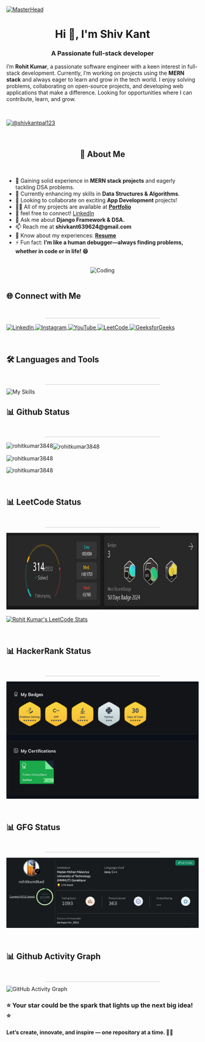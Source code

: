 [![MasterHead](https://user-images.githubusercontent.com/90236635/232446433-d5540fa2-fe28-4bb8-b929-cdb51fe61336.gif)](https://user-images.githubusercontent.com/90236635/232446433-d5540fa2-fe28-4bb8-b929-cdb51fe61336.gif)
<h1 align="center">Hi 👋, I'm Shiv Kant</h1>

<!-- #################################################################### -->
<h3 align="center">A Passionate full-stack developer</h3>
<p align="left">I’m <strong>Rohit Kumar</strong>, a passionate software engineer with a keen interest in full-stack development. Currently, I’m working on projects using the <strong>MERN stack</strong> and always eager to learn and grow in the tech world. I enjoy solving problems, collaborating on open-source projects, and developing web applications that make a difference. Looking for opportunities where I can contribute, learn, and grow.</p>
<br/>
 



<!-- Twitter Follow Badge with Username -->
<p align="left">
  <a href="https://www.x.com/shivkantpal123" target="_blank">
    <img src="https://img.shields.io/twitter/follow/shivkantpal123?logo=twitter&style=for-the-badge" alt="@shivkantpal123" />
  </a>
</p>

</br>

<!-- #################################################################### -->

<h2 align="center">👋 About Me</h2>
</br>
<div style="display: flex; align-items: center; justify-content: center;">

  <!-- Left Side: About Me Text -->
  <div style="flex: 1; padding-right: 20px; text-align: left;">
    <ul>
      <li>🚀 Gaining solid experience in <strong>MERN stack projects</strong> and eagerly tackling DSA problems.</li>
      <li>🌱 Currently enhancing my skills in <strong>Data Structures & Algorithms</strong>.</li>
      <li>👯 Looking to collaborate on exciting <strong>App Development</strong> projects!</li>
      <li>👨‍💻 All of my projects are available at <a href="https://portfolio-jqso.onrender.com" target="_blank"><strong>Portfolio</strong></a></li>
      <li>🤝 feel free to connect! <a href="https://www.linkedin.com/in/shiv-kant-036a17289/" target="_blank">LinkedIn</a></li>
      <li>💬 Ask me about <strong>Django Framework & DSA.</strong></li>
      <li>📫 Reach me at <strong>shivkant639624@gmail.com</strong></li>
      <li>📄 Know about my experiences: <a href="https://drive.google.com/file/d/1n9-oE9aO_QZtSEAp4tKM2fOaaxzBVZkg/view" target="_blank"><strong>Resume</strong></a></li>
      <li>⚡ Fun fact: <strong>I’m like a human debugger—always finding problems, whether in code or in life! 😆</strong></li>
    </ul>
  </div>
</div>
</br>
  <div align="center" >
    <img align="center" src="https://images-wixmp-ed30a86b8c4ca887773594c2.wixmp.com/f/c83c004e-1370-4756-88e5-4071de797088/dgdq8br-09cc7ad6-a021-47a5-b0e0-917b12b0f7a7.gif?token=eyJ0eXAiOiJKV1QiLCJhbGciOiJIUzI1NiJ9.eyJzdWIiOiJ1cm46YXBwOjdlMGQxODg5ODIyNjQzNzNhNWYwZDQxNWVhMGQyNmUwIiwiaXNzIjoidXJuOmFwcDo3ZTBkMTg4OTgyMjY0MzczYTVmMGQ0MTVlYTBkMjZlMCIsIm9iaiI6W1t7InBhdGgiOiJcL2ZcL2M4M2MwMDRlLTEzNzAtNDc1Ni04OGU1LTQwNzFkZTc5NzA4OFwvZGdkcThici0wOWNjN2FkNi1hMDIxLTQ3YTUtYjBlMC05MTdiMTJiMGY3YTcuZ2lmIn1dXSwiYXVkIjpbInVybjpzZXJ2aWNlOmZpbGUuZG93bmxvYWQiXX0.tqRMtE-b2QiI2nnefNxSDMJvZCcYqFmq2ccg_Xfzqb8" alt="Coding" width="650" />
  </div>

</br>


<!-- #################################################################### -->

<!-- Connect With Me Section Title and Line -->
<h2 align="left">🌐 Connect with Me</h2>
</br>

<!-- Line separator -->
<div align="center" style="width: 60%; border-bottom: 1px solid #ccc; margin: 10px auto;"></div>

<!-- Social Media Links -->
<p align="left">
  <a href="https://www.linkedin.com/in/shiv-kant-036a17289/" target="_blank">
    <img align="center" src="https://raw.githubusercontent.com/rahuldkjain/github-profile-readme-generator/master/src/images/icons/Social/linked-in-alt.svg" alt="LinkedIn" height="30" width="40" />
  </a>
  <a href="https://www.instagram.com/shivkant252" target="_blank">
    <img align="center" src="https://raw.githubusercontent.com/rahuldkjain/github-profile-readme-generator/master/src/images/icons/Social/instagram.svg" alt="Instagram" height="30" width="40" />
  </a>
  <a href="https://youtube.com/@shivkantpal8679?si=3pmQvi1QYfUetNLM" target="_blank">
    <img align="center" src="https://raw.githubusercontent.com/rahuldkjain/github-profile-readme-generator/master/src/images/icons/Social/youtube.svg" alt="YouTube" height="30" width="40" />
  </a> 
   <a href="https://leetcode.com/u/shivkant252/" target="_blank">
    <img align="center" src="https://raw.githubusercontent.com/rahuldkjain/github-profile-readme-generator/master/src/images/icons/Social/leet-code.svg" alt="LeetCode" height="30" width="40" />
  </a>
  <a href="https://www.naukri.com/code360/profile/51b51bb6-9490-4ef9-b6d3-fef0fcdf3a60" target="_blank">
    <img align="center" src="https://raw.githubusercontent.com/rahuldkjain/github-profile-readme-generator/master/src/images/icons/Social/geeks-for-geeks.svg" alt="GeeksforGeeks" height="30" width="40" />
  </a>
</p>

</br>

<!-- #################################################################### -->

<h2 align="left">🛠️ Languages and Tools</h2>
</br>

<!-- Line separator -->
<div align="center" style="width: 60%; border-bottom: 1px solid #ccc; margin: 10px auto;"></div>

<img src="https://skillicons.dev/icons?i=bash,c,cpp,css,typescript,python,bootstrap,git,github,html,java,js,mysql,pycharm,vscode" alt="My Skills">

</br>

<!-- #################################################################### -->

<h2 align="left">📊 Github Status</h2>
</br>

<!-- Line separator -->
<div align="center" style="width: 60%; border-bottom: 1px solid #ccc; margin: 10px auto;"></div>


<p><img align="left" src="https://github-profile-summary-cards.vercel.app/api/cards/most-commit-language?username=rohitkumar3848&theme=github_dark" alt="rohitkumar3848" /></p>
<p><img align="center" src="https://github-readme-stats.vercel.app/api?username=rohitkumar3848&show_icons=true&theme=github_dark" alt="rohitkumar3848" /></p>
<p align="left"><img src="https://github-readme-streak-stats.herokuapp.com/?user=rohitkumar3848&theme=github_dark&date_format=M%20j%5B%2C%20Y%5D" alt="rohitkumar3848" /></p>
<p align="left"><img src="https://github-profile-summary-cards.vercel.app/api/cards/profile-details?username=rohitkumar3848&theme=github_dark" alt="rohitkumar3848" /></p>

</br>

<!-- #################################################################### -->


<h2 align="left">📊 LeetCode Status</h2>
</br>

<!-- Line separator -->
<div align="center" style="width: 60%; border-bottom: 1px solid #ccc; margin: 10px auto;"></div>

<p>
  <a href="https://leetcode.com/u/rohit_kumar38/" target="_blank">
    <img align="center" src="https://github.com/rohitkumar3848/rohitkumar3848/blob/main/lc.PNG" height=200px width=800px alt="Badges"/>
  </a>
    </br>
    </br>
  <a href="https://leetcode.com/u/rohit_kumar38/" target="_blank">
   <img title="Rohit Kumar LeetCode Stats" alt="Rohit Kumar's LeetCode Stats" src="https://leetcode-stats.vercel.app/api?username=rohit_kumar38&theme=dark" /> 
  </a>
</p>



<!-- #################################################################### -->
</br>
<h2 align="left">📊 HackerRank Status</h2>
</br>

<!-- Line separator -->
<div align="center" style="width: 60%; border-bottom: 1px solid #ccc; margin: 10px auto;"></div>

 <p>  
  <a href="https://www.hackerrank.com/profile/rohitkumard2003" target="blank">
    <img align="center" src="https://github.com/rohitkumar3848/rohitkumar3848/blob/main/hs.PNG" width=800px alt="Badges"/>
  </a>
 </p>

</br>

<!-- #################################################################### -->

<h2 align="left">📊 GFG Status</h2>
</br>

<!-- Line separator -->
<div align="center" style="width: 60%; border-bottom: 1px solid #ccc; margin: 10px auto;"></div>

 <p>  
  <a href="https://www.geeksforgeeks.org/user/rohitkum8kad" target="blank">
    <img align="center" src="https://github.com/rohitkumar3848/rohitkumar3848/blob/main/gfg.PNG"  alt="Badges"/>
  </a>
 </p>

</br>

<!-- #################################################################### -->

<h2 align="left">📊 Github Activity Graph</h2>
</br>

<!-- Line separator -->
<div align="center" style="width: 60%; border-bottom: 1px solid #ccc; margin: 10px auto;"></div>

<div>
    <img src="https://github-readme-activity-graph.vercel.app/graph?username=rohitkumar3848&bg_color=000000&color=9e4c98&line=9e4c98&point=33862d&area=true&hide_border=true" alt="GitHub Activity Graph">
</div>

<!-- #################################################################### -->

<div class="center">
    <h3 class="center">⭐ Your star could be the spark that lights up the next big idea! ⭐</h3>
    <h4 class="center">Let’s create, innovate, and inspire — one repository at a time. 🌱🚀</h4>
</div>
